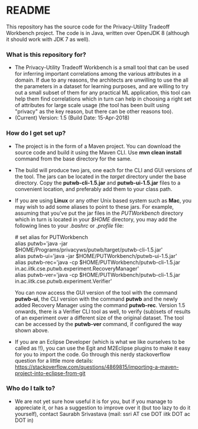 # README #

This repository has the source code for the Privacy-Utility Tradeoff Workbench project. The code is in Java, written over OpenJDK 8 (although it should work with JDK 7 as well).

### What is this repository for? ###

* The Privacy-Utility Tradeoff Workbench is a small tool that can be used for inferring important correlations among the various attributes in a domain. If due to any reasons, the architects are unwilling to use the all the parameters in a dataset for learning purposes, and are willing to try out a small subset of them for any practical ML application, this tool can help them find correlations which in turn can help in choosing a right set of attributes for large scale usage (the tool has been built using "privacy" as the key reason, but there can be other reasons too).
* (Current) Version: 1.5 (Build Date: 15-Apr-2018)

### How do I get set up? ###

* The project is in the form of a Maven project. You can download the source code and build it using the Maven CLI. Use __mvn clean install__ command from the base directory for the same.
* The build will produce two jars, one each for the CLI and GUI versions of the tool. The jars can be located in the _target_ directory under the base directory. Copy the __putwb-cli-1.5.jar__ and __putwb-ui-1.5.jar__ files to a convenient location, and preferably add them to your class path.
* If you are using __Linux__ or any other Unix based system such as __Mac__, you may wish to add some aliases to point to these jars. For example, assuming that you've put the jar files in the _PUTWorkbench_ directory which in turn is located in your _$HOME_ directory, you may add the following lines to your _.bashrc_ or _.profile_ file:

  \# set alias for PUTWorkbench  
  alias putwb='java -jar $HOME/Programs/privacyws/putwb/target/putwb-cli-1.5.jar'  
  alias putwb-ui='java -jar $HOME/PUTWorkbench/putwb-ui-1.5.jar'  
  alias putwb-rec='java -cp $HOME/PUTWorkbench/putwb-cli-1.5.jar in.ac.iitk.cse.putwb.experiment.RecoveryManager'  
  alias putwb-ver='java -cp $HOME/PUTWorkbench/putwb-cli-1.5.jar in.ac.iitk.cse.putwb.experiment.Verifier'

  You can now access the GUI version of the tool with the command __putwb-ui__, the CLI version with the command __putwb__ and the newly added Recovery Manager using the command __putwb-rec__. Version 1.5 onwards, there is a Verifier CLI tool as well, to verify (sub)sets of results of an experiment over a different size of the original dataset. The tool can be accessed by the __putwb-ver__ command, if configured the way shown above. 
  
* If you are an Eclipse Developer (which is what we like ourselves to be called as !!), you can use the Egit and M2Eclipse plugins to make it easy for you to import the code. Go through this nerdy stackoverflow question for a little more details:
https://stackoverflow.com/questions/4869815/importing-a-maven-project-into-eclipse-from-git

### Who do I talk to? ###

* We are not yet sure how useful it is for you, but if you manage to appreciate it, or has a suggestion to improve over it (but too lazy to do it yourself), contact Saurabh Srivastava (mail: ssri AT cse DOT iitk DOT ac DOT in)
